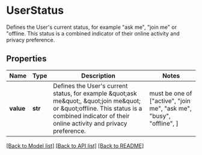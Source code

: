 # UserStatus

Defines the User's current status, for example \"ask me\", \"join me\" or \"offline. This status is a combined indicator of their online activity and privacy preference.

## Properties
Name | Type | Description | Notes
------------ | ------------- | ------------- | -------------
**value** | **str** | Defines the User&#39;s current status, for example \&quot;ask me\&quot;, \&quot;join me\&quot; or \&quot;offline. This status is a combined indicator of their online activity and privacy preference. |  must be one of ["active", "join me", "ask me", "busy", "offline", ]

[[Back to Model list]](../README.md#documentation-for-models) [[Back to API list]](../README.md#documentation-for-api-endpoints) [[Back to README]](../README.md)



